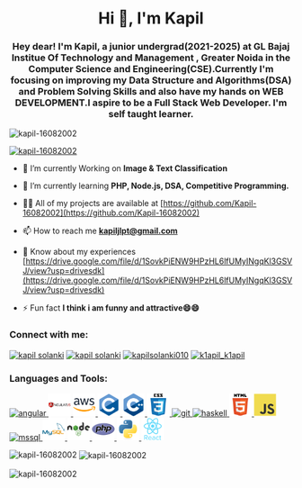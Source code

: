 <h1 align="center">Hi 👋, I'm Kapil</h1>
<h3 align="center">Hey dear! I'm Kapil, a junior undergrad(2021-2025) at GL Bajaj Institue Of Technology and Management , Greater Noida in the Computer Science and Engineering(CSE).Currently I'm focusing on improving my Data Structure and Algorithms(DSA) and Problem Solving Skills and also have my hands on WEB DEVELOPMENT.I aspire to be a Full Stack Web Developer. I'm self taught learner.</h3>

<p align="left"> <img src="https://komarev.com/ghpvc/?username=kapil-16082002&label=Profile%20views&color=0e75b6&style=flat" alt="kapil-16082002" /> </p>

<p align="left"> <a href="https://github.com/ryo-ma/github-profile-trophy"><img src="https://github-profile-trophy.vercel.app/?username=kapil-16082002" alt="kapil-16082002" /></a> </p>

- 🔭 I’m currently Working on **Image & Text Classification**

- 🌱 I’m currently learning **PHP, Node.js, DSA, Competitive Programming.**

- 👨‍💻 All of my projects are available at [https://github.com/Kapil-16082002](https://github.com/Kapil-16082002)

- 📫 How to reach me **kapiljlpt@gmail.com**

- 📄 Know about my experiences [https://drive.google.com/file/d/1SovkPiENW9HPzHL6lfUMyINgqKl3GSVJ/view?usp=drivesdk](https://drive.google.com/file/d/1SovkPiENW9HPzHL6lfUMyINgqKl3GSVJ/view?usp=drivesdk)

- ⚡ Fun fact **I think i am funny and attractive😄😄**

<h3 align="left">Connect with me:</h3>
<p align="left">
<a href="https://linkedin.com/in/kapil solanki" target="blank"><img align="center" src="https://raw.githubusercontent.com/rahuldkjain/github-profile-readme-generator/master/src/images/icons/Social/linked-in-alt.svg" alt="kapil solanki" height="30" width="40" /></a>
<a href="https://fb.com/kapil solanki" target="blank"><img align="center" src="https://raw.githubusercontent.com/rahuldkjain/github-profile-readme-generator/master/src/images/icons/Social/facebook.svg" alt="kapil solanki" height="30" width="40" /></a>
<a href="https://instagram.com/kapilsolanki010" target="blank"><img align="center" src="https://raw.githubusercontent.com/rahuldkjain/github-profile-readme-generator/master/src/images/icons/Social/instagram.svg" alt="kapilsolanki010" height="30" width="40" /></a>
<a href="https://www.leetcode.com/k1apil_k1apil" target="blank"><img align="center" src="https://raw.githubusercontent.com/rahuldkjain/github-profile-readme-generator/master/src/images/icons/Social/leet-code.svg" alt="k1apil_k1apil" height="30" width="40" /></a>
</p>

<h3 align="left">Languages and Tools:</h3>
<p align="left"> <a href="https://angular.io" target="_blank" rel="noreferrer"> <img src="https://angular.io/assets/images/logos/angular/angular.svg" alt="angular" width="40" height="40"/> </a> <a href="https://angular.io" target="_blank" rel="noreferrer"> <img src="https://raw.githubusercontent.com/devicons/devicon/master/icons/angularjs/angularjs-original-wordmark.svg" alt="angularjs" width="40" height="40"/> </a> <a href="https://aws.amazon.com" target="_blank" rel="noreferrer"> <img src="https://raw.githubusercontent.com/devicons/devicon/master/icons/amazonwebservices/amazonwebservices-original-wordmark.svg" alt="aws" width="40" height="40"/> </a> <a href="https://www.cprogramming.com/" target="_blank" rel="noreferrer"> <img src="https://raw.githubusercontent.com/devicons/devicon/master/icons/c/c-original.svg" alt="c" width="40" height="40"/> </a> <a href="https://www.w3schools.com/cpp/" target="_blank" rel="noreferrer"> <img src="https://raw.githubusercontent.com/devicons/devicon/master/icons/cplusplus/cplusplus-original.svg" alt="cplusplus" width="40" height="40"/> </a> <a href="https://www.w3schools.com/css/" target="_blank" rel="noreferrer"> <img src="https://raw.githubusercontent.com/devicons/devicon/master/icons/css3/css3-original-wordmark.svg" alt="css3" width="40" height="40"/> </a> <a href="https://git-scm.com/" target="_blank" rel="noreferrer"> <img src="https://www.vectorlogo.zone/logos/git-scm/git-scm-icon.svg" alt="git" width="40" height="40"/> </a> <a href="https://www.haskell.org/" target="_blank" rel="noreferrer"> <img src="https://upload.wikimedia.org/wikipedia/commons/1/1c/Haskell-Logo.svg" alt="haskell" width="40" height="40"/> </a> <a href="https://www.w3.org/html/" target="_blank" rel="noreferrer"> <img src="https://raw.githubusercontent.com/devicons/devicon/master/icons/html5/html5-original-wordmark.svg" alt="html5" width="40" height="40"/> </a> <a href="https://developer.mozilla.org/en-US/docs/Web/JavaScript" target="_blank" rel="noreferrer"> <img src="https://raw.githubusercontent.com/devicons/devicon/master/icons/javascript/javascript-original.svg" alt="javascript" width="40" height="40"/> </a> <a href="https://www.microsoft.com/en-us/sql-server" target="_blank" rel="noreferrer"> <img src="https://www.svgrepo.com/show/303229/microsoft-sql-server-logo.svg" alt="mssql" width="40" height="40"/> </a> <a href="https://www.mysql.com/" target="_blank" rel="noreferrer"> <img src="https://raw.githubusercontent.com/devicons/devicon/master/icons/mysql/mysql-original-wordmark.svg" alt="mysql" width="40" height="40"/> </a> <a href="https://nodejs.org" target="_blank" rel="noreferrer"> <img src="https://raw.githubusercontent.com/devicons/devicon/master/icons/nodejs/nodejs-original-wordmark.svg" alt="nodejs" width="40" height="40"/> </a> <a href="https://www.php.net" target="_blank" rel="noreferrer"> <img src="https://raw.githubusercontent.com/devicons/devicon/master/icons/php/php-original.svg" alt="php" width="40" height="40"/> </a> <a href="https://www.python.org" target="_blank" rel="noreferrer"> <img src="https://raw.githubusercontent.com/devicons/devicon/master/icons/python/python-original.svg" alt="python" width="40" height="40"/> </a> <a href="https://reactjs.org/" target="_blank" rel="noreferrer"> <img src="https://raw.githubusercontent.com/devicons/devicon/master/icons/react/react-original-wordmark.svg" alt="react" width="40" height="40"/> </a> </p>

<p><img align="left" src="https://github-readme-stats.vercel.app/api/top-langs?username=kapil-16082002&show_icons=true&locale=en&layout=compact" alt="kapil-16082002" /></p>

<p>&nbsp;<img align="center" src="https://github-readme-stats.vercel.app/api?username=kapil-16082002&show_icons=true&locale=en" alt="kapil-16082002" /></p>

<p><img align="center" src="https://github-readme-streak-stats.herokuapp.com/?user=kapil-16082002&" alt="kapil-16082002" /></p>
